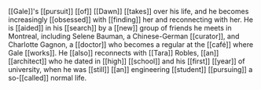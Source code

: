 [[Gale]]'s [[pursuit]] [[of]] [[Dawn]] [[takes]] over his life, and he becomes increasingly [[obsessed]] with [[finding]] her and reconnecting with her. He is [[aided]] in his [[search]] by a [[new]] group of friends he meets in Montreal, including Selene Bauman, a Chinese-German [[curator]], and Charlotte Gagnon, a [[doctor]] who becomes a regular at the [[café]] where Gale [[works]]. He [[also]] reconnects with [[Tara]] Robles, [[an]] [[architect]] who he dated in [[high]] [[school]] and his [[first]] [[year]] of university, when he was [[still]] [[an]] engineering [[student]] [[pursuing]] a so-[[called]] normal life.

